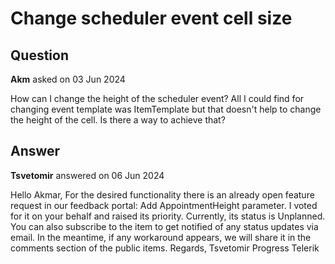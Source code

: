 # Change scheduler event cell size

## Question

**Akm** asked on 03 Jun 2024

How can I change the height of the scheduler event? All I could find for changing event template was ItemTemplate but that doesn't help to change the height of the cell. Is there a way to achieve that?

## Answer

**Tsvetomir** answered on 06 Jun 2024

Hello Akmar, For the desired functionality there is an already open feature request in our feedback portal: Add AppointmentHeight parameter. I voted for it on your behalf and raised its priority. Currently, its status is Unplanned. You can also subscribe to the item to get notified of any status updates via email. In the meantime, if any workaround appears, we will share it in the comments section of the public items. Regards, Tsvetomir Progress Telerik
